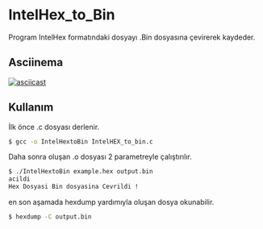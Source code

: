 # IntelHex_to_Bin

Program IntelHex formatındaki dosyayı .Bin dosyasına çevirerek kaydeder.

## Asciinema 
[![asciicast](https://asciinema.org/a/DlxgERwFdLkRPSzM5ugNzfX8k.svg)](https://asciinema.org/a/DlxgERwFdLkRPSzM5ugNzfX8k)

## Kullanım

İlk önce .c dosyası derlenir.

```bash
$ gcc -o IntelHextoBin IntelHEX_to_bin.c
```
Daha sonra oluşan .o dosyası 2 parametreyle çalıştırılır.

```bash
$ ./IntelHextoBin example.hex output.bin 
acildi
Hex Dosyasi Bin dosyasina Cevrildi !
```

en son aşamada hexdump yardımıyla oluşan dosya okunabilir.

```bash
$ hexdump -C output.bin 
```
